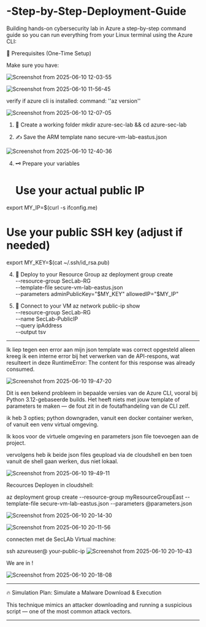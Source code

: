# -Step-by-Step-Deployment-Guide

Building hands-on cybersecurity lab in Azure  a step-by-step command guide so you can run everything from your Linux terminal using the Azure CLI:

🧰 Prerequisites (One-Time Setup)

Make sure you have:

![Screenshot from 2025-06-10 12-03-55](https://github.com/user-attachments/assets/30063914-c0f8-46f6-a2ff-fda16c76562a)

![Screenshot from 2025-06-10 11-56-45](https://github.com/user-attachments/assets/324a6ff3-330f-457b-9254-d59dde9693af)

verify if azure cli is installed:
command: ''az version''

![Screenshot from 2025-06-10 12-07-05](https://github.com/user-attachments/assets/fe369a16-4498-407c-b902-5b779e450cff)

1. 📁 Create a working folder
mkdir azure-sec-lab && cd azure-sec-lab

2. ✍️ Save the ARM template
nano secure-vm-lab-eastus.json

![Screenshot from 2025-06-10 12-40-36](https://github.com/user-attachments/assets/a0ad187d-4f06-4a34-b88f-6be5857aaf77)

4. 🗝️ Prepare your variables
   # Use your actual public IP
export MY_IP=$(curl -s ifconfig.me)

# Use your public SSH key (adjust if needed)
export MY_KEY=$(cat ~/.ssh/id_rsa.pub)

4. 🚀 Deploy to your Resource Group
az deployment group create \
  --resource-group SecLab-RG \
  --template-file secure-vm-lab-eastus.json \
  --parameters adminPublicKey="$MY_KEY" allowedIP="$MY_IP"

5. 🔐 Connect to your VM
   az network public-ip show \
  --resource-group SecLab-RG \
  --name SecLab-PublicIP \
  --query ipAddress \
  --output tsv

_______________________________________________________________________________________________

Ik liep tegen een error aan mijn json template was correct opgesteld alleen kreeg ik een interne error bij het verwerken van de API-respons, wat resulteert in deze RuntimeError:
The content for this response was already consumed.

![Screenshot from 2025-06-10 19-47-20](https://github.com/user-attachments/assets/55fbb5a2-812a-48b4-9a55-2bd76ca1bccb)


Dit is een bekend probleem in bepaalde versies van de Azure CLI, vooral bij Python 3.12-gebaseerde builds. 
Het heeft niets met jouw template of parameters te maken — de fout zit in de foutafhandeling van de CLI zelf.

ik heb 3 opties; python downgraden, vanuit een docker container werken, of vanuit een venv virtual omgeving.

Ik koos voor de virtuele omgeving en parameters json file toevoegen aan de project. 

vervolgens heb ik beide json files geupload via de cloudshell en ben toen vanuit de shell gaan werken, dus niet lokaal. 

![Screenshot from 2025-06-10 19-49-11](https://github.com/user-attachments/assets/1a95a05d-d551-4b82-b980-53dcdd4a836e)


Recources Deployen in cloudshell:

az deployment group create   --resource-group myResourceGroupEast   --template-file secure-vm-lab-eastus.json   --parameters @parameters.json

![Screenshot from 2025-06-10 20-14-30](https://github.com/user-attachments/assets/083a4c3d-f4ec-49ce-a1ff-2cea523dd328)


![Screenshot from 2025-06-10 20-11-56](https://github.com/user-attachments/assets/f3a3d31d-f2fa-45f8-aa90-1289c15705d3)


connecten met de SecLAb Virtual machine:

ssh azureuser@ your-public-ip
![Screenshot from 2025-06-10 20-10-43](https://github.com/user-attachments/assets/0ef3014c-44b2-4d2b-b77d-55a8e48abb4d)


We are in !

![Screenshot from 2025-06-10 20-18-08](https://github.com/user-attachments/assets/d64e2452-ad2d-445c-8ff2-67b9f131059d)

______________________________________________________________________________________________________________________________

🔥 Simulation Plan: Simulate a Malware Download & Execution

This technique mimics an attacker downloading and running a suspicious script — one of the most common attack vectors.

______________________________________________________________________________________________________________________________

